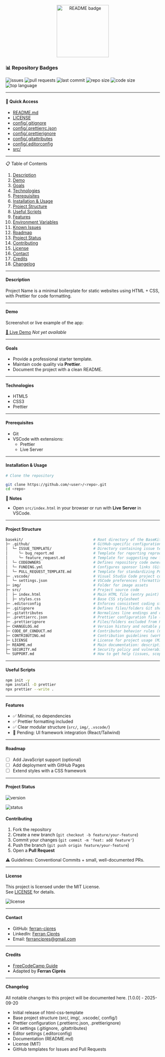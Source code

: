 <!-- ======================================================================
README TEMPLATE — FRONTEND BOILERPLATE
Scope: HTML + CSS + Prettier
----------------------------------------------------------------------
WARNINGS
- Avoid placeholders. If Demo/Changelog not ready, write "Not available".
- Add live-server as a dev dependency (not global).
- TypeScript is optional. Add tsconfig.json if really needed.
- Do not duplicate badges and plain text for the same info.
- If Changelog will not be updated, use GitHub Releases instead.
- Be careful when updating the Project Status once the project is finished.
- Always include references to the original project or platform.

====================================================================== -->

<p align="center">
  <img src="https://img.shields.io/badge/README-.md-blue?style=flat&labelColor=2f2f2f&logo=markdown&logoColor=white" alt="README badge" width="170">
</p

---

### 📊 Repository Badges

<!-- Replace `ferrancipres/html-css-template` with your new repo -->

![issues](https://img.shields.io/github/issues/ferrancipres/basekit)
![pull requests](https://img.shields.io/github/issues-pr/ferrancipres/basekit)
![last commit](https://img.shields.io/github/last-commit/ferrancipres/basekit)
![repo size](https://img.shields.io/github/repo-size/ferrancipres/basekit)
![code size](https://img.shields.io/github/languages/code-size/ferrancipres/basekit)
![top language](https://img.shields.io/github/languages/top/ferrancipres/basekit)

---

#### 📌 Quick Access

- [README.md](README.md)
- [LICENSE](LICENSE)
- [config/.gitignore](config/.gitignore)
- [config/.prettierrc.json](config/.prettierrc.json)
- [config/.prettierignore](config/.prettierignore)
- [config/.gitattributes](config/.gitattributes)
- [config/.editorconfig](config/.editorconfig)
- [src/](src/)

---

📋 Table of Contents

1. [Description](#description)
2. [Demo](#demo)
3. [Goals](#goals)
4. [Technologies](#technologies)
5. [Prerequisites](#prerequisites)
6. [Installation & Usage](#installation--usage)
7. [Project Structure](#project-structure)
8. [Useful Scripts](#useful-scripts)
9. [Features](#features)
10. [Environment Variables](#environment-variables)
11. [Known Issues](#known-issues)
12. [Roadmap](#roadmap)
13. [Project Status](#project-status)
14. [Contributing](#contributing)
15. [License](#license)
16. [Contact](#contact)
17. [Credits](#credits)
18. [Changelog](#changelog)

---

#### Description

Project Name is a minimal boilerplate for static websites using HTML + CSS, with Prettier for code formatting.

---

#### Demo

Screenshot or live example of the app:

[🔗 Live Demo](https://your-deploy-link.com)
_Not yet available_

---

#### Goals

- Provide a professional starter template.
- Maintain code quality via **Prettier**.
- Document the project with a clean README.

---

#### Technologies

- HTML5
- CSS3
- Prettier

---

#### Prerequisites

- Git
- VSCode with extensions:
  - Prettier
  - Live Server

---

#### Installation & Usage

```sh
# Clone the repository

git clone https://github.com/<user>/<repo>.git
cd <repo>
```

**📝 Notes**

- Open `src/index.html` in your browser or run with **Live Server** in VSCode.

---

#### Project Structure

```sh
basekit/                                # Root directory of the BaseKit template
├─ .github/                             # GitHub-specific configuration and templates
│  └─ ISSUE_TEMPLATE/                   # Directory containing issue templates
│     └─ bug_report.md                  # Template for reporting reproducible bugs
│     └─ feature_request.md             # Template for suggesting new features
│  └─ CODEOWNERS                        # Defines repository code owners who must review PRs
│  └─ FUNDING.yml                       # Configures sponsor links (GitHub Sponsors, BuyMeACoffee, etc.)
│  └─ PULL_REQUEST_TEMPLATE.md          # Template for standardizing Pull Requests
├─ .vscode/                             # Visual Studio Code project configuration
│  └─ settings.json                     # VSCode preferences (formatting, extensions, editor rules)
├─ img/                                 # Folder for image assets
├─ src/                                 # Project source code
│  ├─ index.html                        # Main HTML file (entry point)
│  ├─ styles.css                        # Base CSS stylesheet
├─ .editorconfig                        # Enforces consistent coding styles across editors/IDEs
├─ .gitignore                           # Defines files/folders Git should ignore
├─ .gitattributes                       # Normalizes line endings and defines binary files
├─ .prettierrc.json                     # Prettier configuration file (formatting rules)
├─ .prettierignore                      # Files/folders excluded from Prettier formatting
├─ CHANGELOG.md                         # Version history and notable project changes
├─ CODE_OF_CONDUCT.md                   # Contributor behavior rules (Contributor Covenant)
├─ CONTRIBUTING.md                      # Contribution guidelines (workflow, branches, PR rules)
├─ LICENSE                              # License for project usage (MIT or other)
├─ README.md                            # Main documentation: description, usage, structure
├─ SECURITY.md                          # Security policy and vulnerability reporting process
└─ SUPPORT.md                           # How to get help (issues, scope, response times)
```

---

#### Useful Scripts

```bash
npm init -y
npm install -D prettier
npx prettier --write .

```

---

#### Features

- ✅ Minimal, no dependencies
- ✅ Prettier formatting included
- ✅ Clear modular structure (`src/`, `img/`, `.vscode/`)
- 🚧 Pending: UI framework integration (React/Tailwind)

---

#### Roadmap

- [ ] Add JavaScript support (optional)
- [ ] Add deployment with GitHub Pages
- [ ] Extend styles with a CSS framework

---

#### Project Status

![version](https://img.shields.io/badge/version-1.0.0-green)

![status](https://img.shields.io/badge/status-completed-brightgreen)

<!-- ![status](https://img.shields.io/badge/status-in%20progress-yellow)
![status](https://img.shields.io/badge/status-planning-blue)
![status](https://img.shields.io/badge/status-maintenance-orange)
![status](https://img.shields.io/badge/status-deprecated-lightgrey)

--- -->

#### Contributing

1. Fork the repository
2. Create a new branch (`git checkout -b feature/your-feature`)
3. Commit your changes (`git commit -m 'feat: add feature'`)
4. Push the branch (`git push origin feature/your-feature`)
5. Open a **Pull Request**

⚠️ Guidelines: Conventional Commits + small, well-documented PRs.

---

#### License

This project is licensed under the MIT License. <br>
See [LICENSE](./LICENSE) for details.

<p>
  <img src="https://img.shields.io/badge/license-MIT-blue.svg" alt="license">
</p>

---

#### Contact

- GitHub: [ferran-cipres](https://github.com/ferran-cipres)
- LinkedIn: [Ferran Ciprés](https://www.linkedin.com/in/ferrancipres/)
- Email: ferrancipres@gmail.com

---

#### Credits

- [FreeCodeCamp Guide](https://www.freecodecamp.org/news/how-to-write-a-good-readme-file/?utm_source=chatgpt.com)
- Adapted by **Ferran Ciprés**

---

#### Changelog

All notable changes to this project will be documented here.
[1.0.0] - 2025-09-20

- Initial release of html-css-template
- Base project structure (src/, img/, .vscode/, config/)
- Prettier configuration (.prettierrc.json, .prettierignore)
- Git settings (.gitignore, .gitattributes)
- Editor settings (.editorconfig)
- Documentation (README.md)
- License (MIT)
- GitHub templates for Issues and Pull Requests

